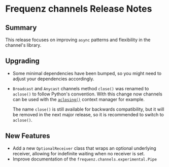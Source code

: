 # Frequenz channels Release Notes

## Summary

This release focuses on improving `async` patterns and flexibility in the channel's library.

## Upgrading

- Some minimal dependencies have been bumped, so you might need to adjust your dependencies accordingly.
- `Broadcast` and `Anycast` channels method `close()` was renamed to `aclose()` to follow Python's convention. With this change now channels can be used with the [`aclosing()`](https://docs.python.org/3/library/contextlib.html#contextlib.aclosing) context manager for example.

   The name `close()` is still available for backwards compatibility, but it will be removed in the next major release, so it is recommended to switch to `aclose()`.

## New Features

- Add a new `OptionalReceiver` class that wraps an optional underlying receiver, allowing for indefinite waiting when no receiver is set.
- Improve documentation of the `frequenz.channels.experimental.Pipe`
